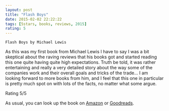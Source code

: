 ```yaml
---
layout: post
title: "Flash Boys"
date: 2015-02-02 22:22:22
tags: [5stars, books, reviews, 2015]
rating: 5
---
```

`Flash Boys by Michael Lewis`

As this was my first book from Michael Lewis I have to say I was a bit skeptical about the raving reviews that his books got and started reading this one quite having quite high expectations.
Truth be told, it was rather entertaining and really a very detailed story about the way some of the companies work and their overall goals and tricks of the trade...
I am looking forward to more books from him, and I feel that this one in particular is pretty much spot on with lots of the facts, no matter what some argue.

Rating 5/5

As usual, you can look up the book on [Amazon] or [Goodreads].

[Amazon]: http://www.amazon.com/Flash-Boys-Michael-Lewis/dp/0393244660
[Goodreads]: https://www.goodreads.com/book/show/20642037-flash-boys
